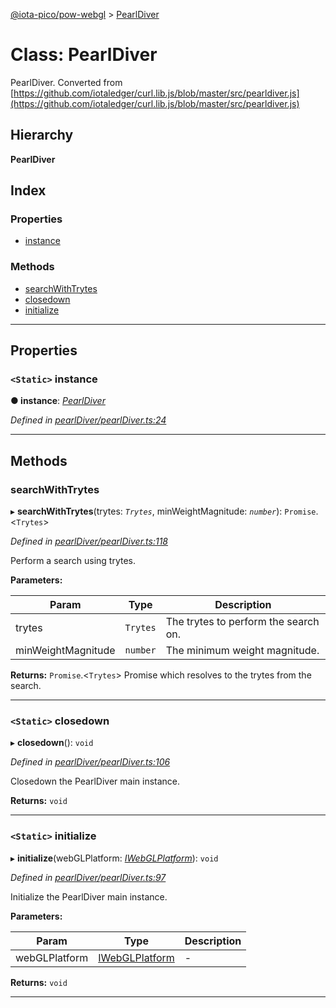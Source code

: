 [@iota-pico/pow-webgl](../README.md) > [PearlDiver](../classes/pearldiver.md)

# Class: PearlDiver

PearlDiver. Converted from [https://github.com/iotaledger/curl.lib.js/blob/master/src/pearldiver.js](https://github.com/iotaledger/curl.lib.js/blob/master/src/pearldiver.js)

## Hierarchy

**PearlDiver**

## Index

### Properties

* [instance](pearldiver.md#instance)

### Methods

* [searchWithTrytes](pearldiver.md#searchwithtrytes)
* [closedown](pearldiver.md#closedown)
* [initialize](pearldiver.md#initialize)

---

## Properties

<a id="instance"></a>

### `<Static>` instance

**●  instance**:  *[PearlDiver](pearldiver.md)* 

*Defined in [pearlDiver/pearlDiver.ts:24](https://github.com/iota-pico/pow-webgl/blob/8ad7827/src/pearlDiver/pearlDiver.ts#L24)*

___

## Methods

<a id="searchwithtrytes"></a>

###  searchWithTrytes

▸ **searchWithTrytes**(trytes: *`Trytes`*, minWeightMagnitude: *`number`*): `Promise`.<`Trytes`>

*Defined in [pearlDiver/pearlDiver.ts:118](https://github.com/iota-pico/pow-webgl/blob/8ad7827/src/pearlDiver/pearlDiver.ts#L118)*

Perform a search using trytes.

**Parameters:**

| Param | Type | Description |
| ------ | ------ | ------ |
| trytes | `Trytes`   |  The trytes to perform the search on. |
| minWeightMagnitude | `number`   |  The minimum weight magnitude. |

**Returns:** `Promise`.<`Trytes`>
Promise which resolves to the trytes from the search.

___

<a id="closedown"></a>

### `<Static>` closedown

▸ **closedown**(): `void`

*Defined in [pearlDiver/pearlDiver.ts:106](https://github.com/iota-pico/pow-webgl/blob/8ad7827/src/pearlDiver/pearlDiver.ts#L106)*

Closedown the PearlDiver main instance.

**Returns:** `void`

___

<a id="initialize"></a>

### `<Static>` initialize

▸ **initialize**(webGLPlatform: *[IWebGLPlatform](../interfaces/iwebglplatform.md)*): `void`

*Defined in [pearlDiver/pearlDiver.ts:97](https://github.com/iota-pico/pow-webgl/blob/8ad7827/src/pearlDiver/pearlDiver.ts#L97)*

Initialize the PearlDiver main instance.

**Parameters:**

| Param | Type | Description |
| ------ | ------ | ------ |
| webGLPlatform | [IWebGLPlatform](../interfaces/iwebglplatform.md)   |  - |

**Returns:** `void`

___

